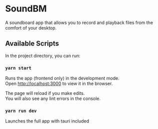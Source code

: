 # SoundBM

A soundboard app that allows you to record and playback files from the comfort of your desktop.

## Available Scripts

In the project directory, you can run:

### `yarn start`

Runs the app (frontend only) in the development mode.\
Open [http://localhost:3000](http://localhost:3000) to view it in the browser.

The page will reload if you make edits.\
You will also see any lint errors in the console.

### `yarn run dev`

Launches the full app with tauri included

